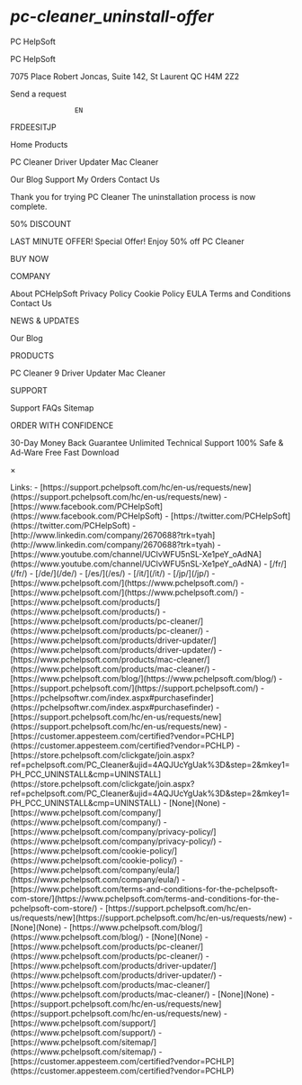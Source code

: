 # _pc-cleaner_uninstall-offer_

<p>PC HelpSoft</p>
<p>PC HelpSoft</p>
<p>7075 Place Robert Joncas, Suite 142, St Laurent QC H4M 2Z2</p>
<p>Send a request</p>
<pre><code>                EN
</code></pre>
<p>FRDEESITJP </p>
<p>Home
Products</p>
<p>PC Cleaner
Driver Updater
Mac Cleaner</p>
<p>Our Blog
Support
My Orders
Contact Us</p>
<p>Thank you for trying PC Cleaner
The uninstallation process is now complete.</p>
<p>50%
DISCOUNT</p>
<p>LAST MINUTE OFFER!
Special Offer! Enjoy 50% off PC Cleaner</p>
<p>BUY NOW</p>
<p>COMPANY</p>
<p>About PCHelpSoft
Privacy Policy
Cookie Policy
EULA
Terms and Conditions
Contact Us</p>
<p>NEWS &amp; UPDATES</p>
<p>Our Blog</p>
<p>PRODUCTS</p>
<p>PC Cleaner 9
Driver Updater
Mac Cleaner</p>
<p>SUPPORT</p>
<p>Support
FAQs
Sitemap</p>
<p>ORDER WITH CONFIDENCE</p>
<p>30-Day Money Back Guarantee
Unlimited Technical Support
100% Safe &amp; Ad-Ware Free
Fast Download</p>
<p>×</p>
Links:
- [https://support.pchelpsoft.com/hc/en-us/requests/new](https://support.pchelpsoft.com/hc/en-us/requests/new)
- [https://www.facebook.com/PCHelpSoft](https://www.facebook.com/PCHelpSoft)
- [https://twitter.com/PCHelpSoft](https://twitter.com/PCHelpSoft)
- [http://www.linkedin.com/company/2670688?trk=tyah](http://www.linkedin.com/company/2670688?trk=tyah)
- [https://www.youtube.com/channel/UClvWFU5nSL-Xe1peY_oAdNA](https://www.youtube.com/channel/UClvWFU5nSL-Xe1peY_oAdNA)
- [/fr/](/fr/)
- [/de/](/de/)
- [/es/](/es/)
- [/it/](/it/)
- [/jp/](/jp/)
- [https://www.pchelpsoft.com/](https://www.pchelpsoft.com/)
- [https://www.pchelpsoft.com/](https://www.pchelpsoft.com/)
- [https://www.pchelpsoft.com/products/](https://www.pchelpsoft.com/products/)
- [https://www.pchelpsoft.com/products/pc-cleaner/](https://www.pchelpsoft.com/products/pc-cleaner/)
- [https://www.pchelpsoft.com/products/driver-updater/](https://www.pchelpsoft.com/products/driver-updater/)
- [https://www.pchelpsoft.com/products/mac-cleaner/](https://www.pchelpsoft.com/products/mac-cleaner/)
- [https://www.pchelpsoft.com/blog/](https://www.pchelpsoft.com/blog/)
- [https://support.pchelpsoft.com/](https://support.pchelpsoft.com/)
- [https://pchelpsoftwr.com/index.aspx#purchasefinder](https://pchelpsoftwr.com/index.aspx#purchasefinder)
- [https://support.pchelpsoft.com/hc/en-us/requests/new](https://support.pchelpsoft.com/hc/en-us/requests/new)
- [https://customer.appesteem.com/certified?vendor=PCHLP](https://customer.appesteem.com/certified?vendor=PCHLP)
- [https://store.pchelpsoft.com/clickgate/join.aspx?ref=pchelpsoft.com/PC_Cleaner&ujid=4AQJUcYgUak%3D&step=2&mkey1=PH_PCC_UNINSTALL&cmp=UNINSTALL](https://store.pchelpsoft.com/clickgate/join.aspx?ref=pchelpsoft.com/PC_Cleaner&ujid=4AQJUcYgUak%3D&step=2&mkey1=PH_PCC_UNINSTALL&cmp=UNINSTALL)
- [None](None)
- [https://www.pchelpsoft.com/company/](https://www.pchelpsoft.com/company/)
- [https://www.pchelpsoft.com/company/privacy-policy/](https://www.pchelpsoft.com/company/privacy-policy/)
- [https://www.pchelpsoft.com/cookie-policy/](https://www.pchelpsoft.com/cookie-policy/)
- [https://www.pchelpsoft.com/company/eula/](https://www.pchelpsoft.com/company/eula/)
- [https://www.pchelpsoft.com/terms-and-conditions-for-the-pchelpsoft-com-store/](https://www.pchelpsoft.com/terms-and-conditions-for-the-pchelpsoft-com-store/)
- [https://support.pchelpsoft.com/hc/en-us/requests/new](https://support.pchelpsoft.com/hc/en-us/requests/new)
- [None](None)
- [https://www.pchelpsoft.com/blog/](https://www.pchelpsoft.com/blog/)
- [None](None)
- [https://www.pchelpsoft.com/products/pc-cleaner/](https://www.pchelpsoft.com/products/pc-cleaner/)
- [https://www.pchelpsoft.com/products/driver-updater/](https://www.pchelpsoft.com/products/driver-updater/)
- [https://www.pchelpsoft.com/products/mac-cleaner/](https://www.pchelpsoft.com/products/mac-cleaner/)
- [None](None)
- [https://support.pchelpsoft.com/hc/en-us/requests/new](https://support.pchelpsoft.com/hc/en-us/requests/new)
- [https://www.pchelpsoft.com/support/](https://www.pchelpsoft.com/support/)
- [https://www.pchelpsoft.com/sitemap/](https://www.pchelpsoft.com/sitemap/)
- [https://customer.appesteem.com/certified?vendor=PCHLP](https://customer.appesteem.com/certified?vendor=PCHLP)
